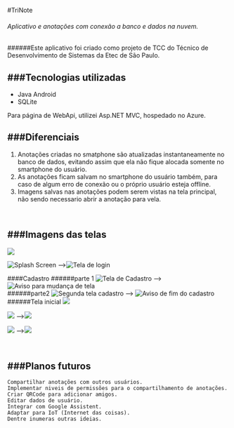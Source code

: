 #TriNote
###### Aplicativo e anotações com conexão a banco e dados na nuvem.
######Este aplicativo foi criado como projeto de TCC do Técnico de Desenvolvimento de Sistemas da Etec de São Paulo.

###Tecnologias utilizadas
------------
- Java Android
- SQLite

Para página de WebApi, utilizei Asp.NET MVC, hospedado no Azure.

###Diferenciais
------------
1. Anotações criadas no smatphone são atualizadas instantaneamente no banco de dados, evitando assim que ela não fique alocada somente no smartphone do usuário.
2. As anotações ficam salvam no smartphone do usuário também, para caso de algum erro de conexão ou o próprio usuário esteja offline.
3. Imagens salvas nas anotações podem serem vistas na tela principal, não sendo necessario abrir a anotação para vela.
<br />

###Imagens das telas
------------
![](https://i.imgur.com/4PxsovD.png?1)

![Splash Screen](https://i.imgur.com/WCYGxYw.jpg?2) -->![Tela de login](https://i.imgur.com/g64L7Lr.jpg?1 "Tela de login")

####Cadastro
######parte 1
![Tela de Cadastro](https://i.imgur.com/F4dAsr0.jpg?1 "Tela de Cadastro") -->![Aviso para mudança de tela](https://i.imgur.com/yeg7mz9.jpg?1 "Aviso para mudança de tela")
<br />
######parte2
![Segunda tela cadastro](https://i.imgur.com/Lq2bk1d.jpg?1 "Segunda tela cadastro") --> ![Aviso de fim do cadastro](https://i.imgur.com/1LQS0Zy.jpg?1 "Aviso de fim do cadastro")
<br />
######Tela inicial
![](https://i.imgur.com/Y7R4kyk.png?1) 

![](https://i.imgur.com/S0bpCmy.png?2) -->![](https://i.imgur.com/l7Sd79t.png?1)

![](https://i.imgur.com/EoqWFMX.png?1) -->![](https://i.imgur.com/hJE3Aoz.png?1)

<br />

###Planos futuros
------------
	Compartilhar anotações com outros usuários.
	Implementar niveis de permissões para o compartilhamento de anotações.
	Criar QRCode para adicionar amigos.
	Editar dados de usuário.
	Integrar com Google Assistent.
	Adaptar para IoT (Internet das coisas).
	Dentre inumeras outras ideias.
